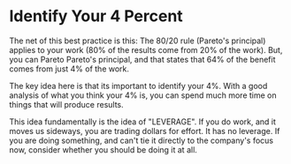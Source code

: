 Identify Your 4 Percent
========================

The net of this best practice is this: The 80/20 rule (Pareto's principal) applies to your work (80% of the results come from 20% of the work).  But, you can Pareto Pareto's principal, and that states that 64% of the benefit comes from just 4% of the work.

The key idea here is that its important to identify your 4%. With a good analysis of what you think your 4% is, you can spend much more time on things that will produce results.

This idea fundamentally is the idea of "LEVERAGE".  If you do work, and it moves us sideways, you are trading dollars for effort. It has no leverage.  If you are doing something, and can't tie it directly to the company's focus now, consider whether you should be doing it at all.
